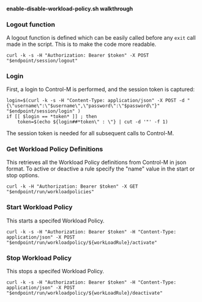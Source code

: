 #### enable-disable-workload-policy.sh walkthrough

### Logout function
A logout function is defined which can be easily called before any `exit` call
made in the script. This is to make the code more readable.
```
curl -k -s -H "Authorization: Bearer $token" -X POST "$endpoint/session/logout"
```

### Login
First, a login to Control-M is performed, and the session token is captured:
```
login=$(curl -k -s -H "Content-Type: application/json" -X POST -d "{\"username\":\"$username\",\"password\":\"$password\"}" "$endpoint/session/login" )
if [[ $login == *token* ]] ; then
	token=$(echo ${login##*token\" : \"} | cut -d '"' -f 1)
```

The session token is needed for all subsequent calls to Control-M.

### Get Workload Policy Definitions

This retrieves all the Workload Policy definitions from Control-M in json format.
To active or deactive a rule specify the "name" value in the start or stop options.

```
curl -k -H "Authorization: Bearer $token" -X GET "$endpoint/run/workloadpolicies"
```

### Start Workload Policy
This starts a specifed Workload Policy.
```
curl -k -s -H "Authorization: Bearer $token" -H "Content-Type: application/json" -X POST "$endpoint/run/workloadpolicy/${workLoadRule}/activate"
```

### Stop Workload Policy
This stops a specifed Workload Policy.
``` 
curl -k -s -H "Authorization: Bearer $token" -H "Content-Type: application/json" -X POST "$endpoint/run/workloadpolicy/${workLoadRule}/deactivate"
```
